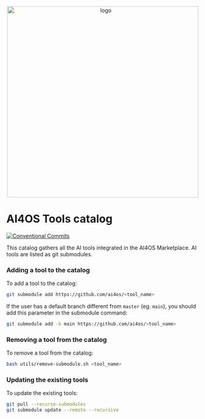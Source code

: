 <div align="center">
  <img src="https://ai4eosc.eu/wp-content/uploads/sites/10/2022/09/horizontal-transparent.png" alt="logo" width="500"/>
</div>

# AI4OS Tools catalog

[![Conventional Commits](https://img.shields.io/badge/Conventional%20Commits-1.0.0-%23FE5196?logo=conventionalcommits&logoColor=white)](https://conventionalcommits.org)

This catalog gathers all the AI tools integrated in the AI4OS Marketplace.
AI tools are listed as git submodules.


### Adding a tool to the catalog

To add a tool to the catalog:
```bash
git submodule add https://github.com/ai4os/<tool_name>
```

If the user has a default branch different from `master` (eg. `main`),
you should add this parameter in the submodule command:

```bash
git submodule add -b main https://github.com/ai4os/<tool_name>
```

### Removing a tool from the catalog

To remove a tool from the catalog:
```bash
bash utils/remove-submodule.sh <tool_name>
```

### Updating the existing tools

To update the existing tools:
```bash
git pull --recurse-submodules
git submodule update --remote --recursive
```
